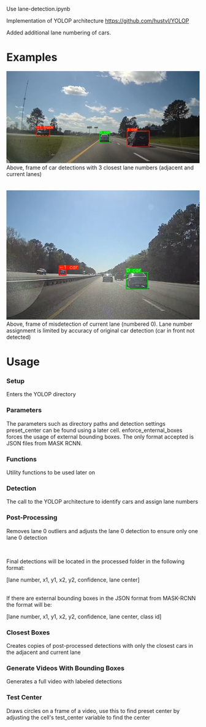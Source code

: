 Use lane-detection.ipynb

Implementation of YOLOP architecture
https://github.com/hustvl/YOLOP

Added additional lane numbering of cars.

<h1>Examples</h1>
<img src="https://github.com/nathan-lai-engineering/lane-detection/blob/main/readme-images/example%201.PNG?raw=true">
Above, frame of car detections with 3 closest lane numbers (adjacent and current lanes)
<br/>
<br/>
<br/>

<img src="https://github.com/nathan-lai-engineering/lane-detection/blob/main/readme-images/example%202.PNG?raw=true">
Above, frame of misdetection of current lane (numbered 0). Lane number assignment is limited by accuracy of original car detection (car in front not detected)

<h1>Usage</h1>
<h3>Setup</h3>
Enters the YOLOP directory

<h3>Parameters</h3>
The parameters such as directory paths and detection settings
preset_center can be found using a later cell.
enforce_enternal_boxes forces the usage of external bounding boxes. The only format accepted is JSON files from MASK RCNN.

<h3>Functions</h3>
Utility functions to be used later on

<h3>Detection</h3>
The call to the YOLOP architecture to identify cars and assign lane numbers

<h3>Post-Processing</h3>

Removes lane 0 outliers and adjusts the lane 0 detection to ensure only one lane 0 detection

<br/>

Final detections will be located in the processed folder in the following format:

[lane number, x1, y1, x2, y2, confidence, lane center]

<br/>
If there are external bounding boxes in the JSON format from MASK-RCNN the format will be:

[lane number, x1, y1, x2, y2, confidence, lane center, class id]

<h3>Closest Boxes</h3>
Creates copies of post-processed detections with only the closest cars in the adjacent and current lane

<h3>Generate Videos With Bounding Boxes</h3>
Generates a full video with labeled detections

<h3>Test Center</h3>
Draws circles on a frame of a video, use this to find preset center by adjusting the cell's test_center variable to find the center







